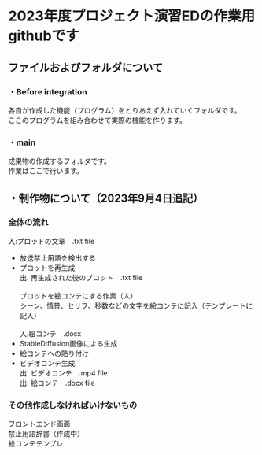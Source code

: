 # 2023年度プロジェクト演習EDの作業用githubです
## ファイルおよびフォルダについて
### ・Before integration<br>
各自が作成した機能（プログラム）をとりあえず入れていくフォルダです。<br>
ここのプログラムを組み合わせて実際の機能を作ります。<br>
### ・main<br>
成果物の作成するフォルダです。<br>
作業はここで行います。<br>
## ・制作物について（2023年9月4日追記）<br>
### 全体の流れ <br>
入:プロットの文章　.txt file<br>
* 放送禁止用語を検出する<br>
* プロットを再生成<br>
出: 再生成された後のプロット　.txt file<br><br>
プロットを絵コンテにする作業（人）<br>
シーン、情景、セリフ、秒数などの文字を絵コンテに記入（テンプレートに記入）<br><br>
入:絵コンテ　.docx<br>
* StableDiffusion画像による生成<br>
* 絵コンテへの貼り付け<br>
* ビデオコンテ生成<br>
出: ビデオコンテ　.mp4 file<br>
出: 絵コンテ　.docx file<br>
### その他作成しなければいけないもの<br>
フロントエンド画面<br>
禁止用語辞書（作成中）<br>
絵コンテテンプレ
